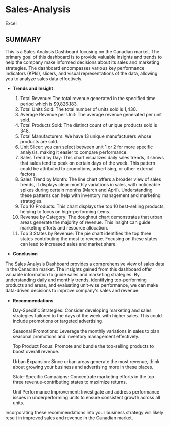 # Sales-Analysis
Excel

## SUMMARY

This is a Sales Analysis Dashboard focusing on the Canadian market. The primary goal of this dashboard is to provide valuable insights and trends to help the company make informed decisions about its sales and marketing strategies. The dashboard encompasses various key performance indicators (KPIs), slicers, and visual representations of the data, allowing you to analyze sales data effectively.

- **Trends and Insight**

  1. Total Revenue: The total revenue generated in the specified time period which is $9,826,183.
  2. Total Units Sold: The total number of units sold is 1,430.
  3. Average Revenue per Unit: The average revenue generated per unit sold.
  4. Total Products Sold: The distinct count of unique products sold is 348.
  5. Total Manufacturers: We have 13 unique manufacturers whose products are sold.
  6. Unit Slicer: you can select between unit 1 or 2  for more specific analysis, making it easier to compare performance.
  7. Sales Trend by Day:
This chart visualizes daily sales trends, it shows that sales tend to peak on certain days of the week. This pattern could be attributed to promotions, advertising, or other external factors.
  8. Sales Trend by Month:
The line chart offers a broader view of sales trends, it displays clear monthly variations in sales, with noticeable spikes during certain months (March and April). Understanding these patterns can help with inventory management and marketing strategies.
  9. Top 10 Products:
This chart displays the top 10 best-selling products, helping to focus on high-performing items.
  10. Revenue by Category: The doughnut chart demonstrates that urban areas generate the majority of revenue. This insight can guide marketing efforts and resource allocation.
  11.  Top 3 States by Revenue: The pie chart identifies the top three states contributing the most to revenue. Focusing on these states can lead to increased sales and market share.

- **Conclusion**

The Sales Analysis Dashboard provides a comprehensive view of sales data in the Canadian market. The insights gained from this dashboard offer valuable information to guide sales and marketing strategies. By understanding daily and monthly trends, identifying top-performing products and areas, and evaluating unit-wise performance, we can make data-driven decisions to improve company's sales and revenue.  

- **Recommendations**

  Day-Specific Strategies: Consider developing marketing and sales strategies tailored to the days of the week with higher sales. This could include promotions or targeted advertising.

  Seasonal Promotions: Leverage the monthly variations in sales to plan seasonal promotions and inventory management effectively.

  Top Product Focus: Promote and bundle the top-selling products to boost overall revenue.

  Urban Expansion: Since urban areas generate the most revenue, think about growing your business and advertising more in these places.

  State-Specific Campaigns: Concentrate marketing efforts in the top three revenue-contributing states to maximize returns.

  Unit Performance Improvement: Investigate and address performance issues in underperforming units to ensure consistent growth across all units.

Incorporating these recommendations into your business strategy will likely result in improved sales and revenue in the Canadian market.
